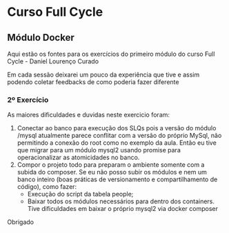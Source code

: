 # Curso Full Cycle

## Módulo Docker

Aqui estão os fontes para os exercícios do primeiro módulo do curso Full Cycle - Daniel Lourenço Curado

Em cada sessão deixarei um pouco da experiência que tive e assim podendo coletar feedbacks de como poderia fazer diferente

### 2º Exercício

As maiores dificuldades e duvidas neste exercicio foram:

1. Conectar ao banco para execução dos SLQs pois a versão do módulo /mysql atualmente parece conflitar com a versão do próprio MySql, não permitindo a conexão do root como no exemplo da aula.
   Então eu tive que migrar para um módulo mysql2 usando promise para operacionalizar as atomicidades no banco.
2. Compor o projeto todo para preparam o ambiente somente com a subida do composer. Se eu não posso subir os módulos e nem um banco inteiro (boas práticas de versionamento e compartilhamento de código), como fazer:
   - Execução do script da tabela people;
   - Baixar todos os módulos necessários para dentro dos containers. Tive dificuldades em baixar o próprio mysql2 via docker composer 

Obrigado
